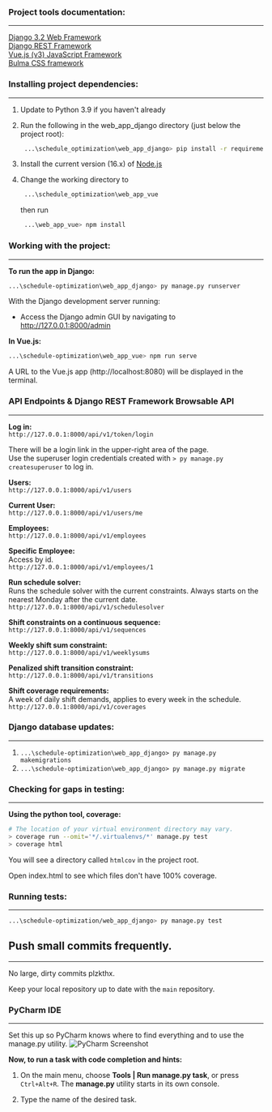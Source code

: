 ### Project tools documentation:  
___

[Django 3.2 Web Framework](https://docs.djangoproject.com/en/3.2/contents/)  
[Django REST Framework](https://www.django-rest-framework.org/)  
[Vue.js (v3) JavaScript Framework](https://v3.vuejs.org/)  
[Bulma CSS framework](https://bulma.io/documentation/)  


### Installing project dependencies:  
___

1. Update to Python 3.9 if you haven't already


2. Run the following in the web_app_django directory (just below the project root):  
   ```bash
    ...\schedule_optimization\web_app_django> pip install -r requirements.txt
    ```

3. Install the current version (16.x) of [Node.js](https://nodejs.org/en/download/current/)


4. Change the working directory to

   ```bash
    ...\schedule_optimization\web_app_vue
    ```
   then run
   ```bash
    ...\web_app_vue> npm install
    ```

### Working with the project:
___

**To run the app in Django:**
```bash
...\schedule-optimization\web_app_django> py manage.py runserver
```

With the Django development server running:
- Access the Django admin GUI by navigating to http://127.0.0.1:8000/admin

**In Vue.js:**
```bash
...\schedule-optimization\web_app_vue> npm run serve
```

A URL to the Vue.js app (http://localhost:8080) will be displayed in the terminal.

### API Endpoints & Django REST Framework Browsable API
___
**Log in:**  
`http://127.0.0.1:8000/api/v1/token/login`  

There will be a login link in the upper-right area of the page.  
Use the superuser login credentials created with `> py manage.py createsuperuser` to log in.

**Users:**  
`http://127.0.0.1:8000/api/v1/users`

**Current User:**  
`http://127.0.0.1:8000/api/v1/users/me`

**Employees:**  
`http://127.0.0.1:8000/api/v1/employees`

**Specific Employee:**  
Access by id.  
`http://127.0.0.1:8000/api/v1/employees/1`

**Run schedule solver:**  
Runs the schedule solver with the current constraints. Always starts on the nearest Monday after the current date.  
`http://127.0.0.1:8000/api/v1/schedulesolver`

**Shift constraints on a continuous sequence:**  
`http://127.0.0.1:8000/api/v1/sequences`

**Weekly shift sum constraint:**  
`http://127.0.0.1:8000/api/v1/weeklysums`

**Penalized shift transition constraint:**  
`http://127.0.0.1:8000/api/v1/transitions`

**Shift coverage requirements:**  
A week of daily shift demands, applies to every week in the schedule.  
`http://127.0.0.1:8000/api/v1/coverages`

### Django database updates:
___
1. `...\schedule-optimization\web_app_django> py manage.py makemigrations`
2. `...\schedule-optimization\web_app_django> py manage.py migrate`

### Checking for gaps in testing:
___
**Using the python tool, coverage:**
```bash
# The location of your virtual environment directory may vary.
> coverage run --omit='*/.virtualenvs/*' manage.py test
> coverage html
```
You will see a directory called `htmlcov` in the project root.

Open index.html to see which files don't have 100% coverage.

### Running tests:
___
```bash
...\schedule-optimization/web_app_django> py manage.py test
```

## Push small commits frequently.
___
No large, dirty commits plzkthx.

Keep your local repository up to date with the `main` repository.

### PyCharm IDE
___
Set this up so PyCharm knows where to find everything and to use the manage.py utility.
![PyCharm Screenshot](https://github.com/CSCI-540-SDP/schedule-optimization-web-app-stack-force/blob/main/images/pycharm_django_support.png)

**Now, to run a task with code completion and hints:**
1. On the main menu, choose **Tools | Run manage.py task**, or press `Ctrl+Alt+R`.
The **manage.py** utility starts in its own console.

2. Type the name of the desired task.


